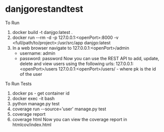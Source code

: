 # danjgorestandtest

To Run
1. docker build -t danjgo:latest .
2. docker run --rm -d -p 127.0.0.1:\<openPort\>:8000 -v <full/path/to/project>:/usr/src/app danjgo:latest
3. In a web browser navigate to 127.0.0.1:\<openPort\>/admin
    - username: admin
    - password: password
Now you can use the REST API to add, update, delete and view users using the following urls:
    127.0.0.1:\<openPort\>/users
    127.0.0.1:\<openPort\>/users/<pk> - where pk is the id of the user

To Run Tests
1. docker ps - get container id
2. docker exec -it <container-id> bash
3. python manage.py test
4. coverage run --source='user' manage.py test
5. coverage report
6. coverage html
Now you can view the coverage report in htmlcov/index.html